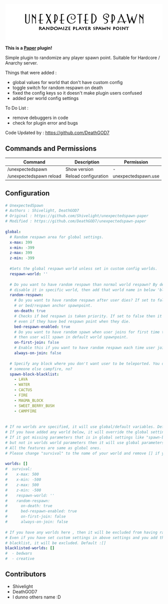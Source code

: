 ![Artwork](assets/artwork.png)

**This is a [Paper](https://github.com/PaperMC/Paper) plugin!**

Simple plugin to randomize any player spawn point. Suitable for Hardcore / Anarchy server.

Things that were added : 
- global values for world that don't have custom config
- toggle switch for random respawn on death
- fixed the config keys so it doesn't make plugin users confused
- added per world config settings

To Do List : 
- remove debuggers in code
- check for plugin error and bugs

Code Updated by : https://github.com/DeathGOD7


## Commands and Permissions

| Command                 | Description          | Permission          |
| ----------------------- | -------------------- | ------------------- |
| /unexpectedspawn        | Show version         | -                   |
| /unexpectedspawn reload | Reload configuration | unexpectedspawn.use |

## Configuration

```yaml
# UnexpectedSpawn
# Authors : Shivelight, DeathGOD7
# Original : https://github.com/Shivelight/unexpectedspawn-paper
# Modified : https://github.com/DeathGOD7/unexpectedspawn-paper

global:
  # Random respawn area for global settings.
  x-max: 399
  x-min: -399
  z-max: 399
  z-min: -399

  #Sets the global respawn world unless set in custom config worlds.
  respawn-world: ''

  # Do you want to have random respawn than normal world respawn? By default it is enabled in all worlds. If you want to
  # disable it in specific world, then add that world name in below 'blacklisted-worlds'.
  random-respawn:
    # Do you want to have random respawn after user dies? If set to false then user will respawn in world spawnpoint.
    # or bed/respawn anchor spawnpoint.
    on-death: true
    # Checks if bed respawn is taken priority. If set to false then it will force user to random respawn
    # even if they have bed respawn point when they die.
    bed-respawn-enabled: true
    # Do you want to have random spawn when user joins for first time to prevent grief in spawn chunks? If set to false
    # then user will spawn in default world spawnpoint.
    on-first-join: false
    # Enable this if you want to have random respawn each time user joins the server. It's best for Anarchy type server.
    always-on-join: false

  # Specify any block where you don't want user to be teleported. You don't them to drown in lava/water or land on
  # someone else campfire, no?
  spawn-block-blacklist:
    - LAVA
    - WATER
    - CACTUS
    - FIRE
    - MAGMA_BLOCK
    - SWEET_BERRY_BUSH
    - CAMPFIRE


# If no worlds are specified, it will use global/default variables. Default Config (worlds: [])
# If you have added any world below, it will override the global settings.
# If it got missing parameters that is in global settings like "spawn-block-blacklist"
# but not in worlds world parameters then it will use global parameters.
# All the features are same as global ones.
# Please change "survival" to the name of your world and remove [] if you want to add worlds.

worlds: []
#  survival:
#    x-max: 500
#    x-min: -500
#    z-max: 500
#    z-min: -500
#    respawn-world: ''
#    random-respawn:
#      on-death: true
#      bed-respawn-enabled: true
#      on-first-join: false
#      always-on-join: false

# If you have any worlds here , then it will be excluded from having random spawn
# Even if you have set custom settings in above settings and you add that world to
# blacklist, it will be excluded. Default :[]
blacklisted-worlds: []
#  - bedwars
#  - creative
```

## Contributors
- Shivelight
- DeathGOD7
- I dunno others name :D
